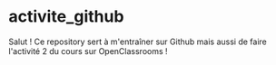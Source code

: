 # activite_github
Salut ! Ce repository sert à m'entraîner sur Github mais aussi de faire l'activité 2 du cours sur OpenClassrooms !
